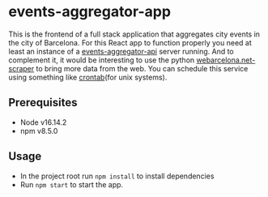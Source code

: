 # events-aggregator-app
This is the frontend of a full stack application that aggregates city events in the city of Barcelona. 
For this React app to function properly you need at least an instance of a [events-aggregator-api](https://github.com/jlgamez/events-aggregator-api) server running.
And to complement it, it would be interesting to use the python [webarcelona.net-scraper](https://github.com/jlgamez/webarcelona-scraper) to bring more data from the web. You can schedule this service using something like [crontab](https://betterprogramming.pub/https-medium-com-ratik96-scheduling-jobs-with-crontab-on-macos-add5a8b26c30)(for unix systems).
 
## Prerequisites
* Node v16.14.2
* npm v8.5.0

## Usage
* In the project root run `npm install` to install dependencies
* Run `npm start` to start the app.
